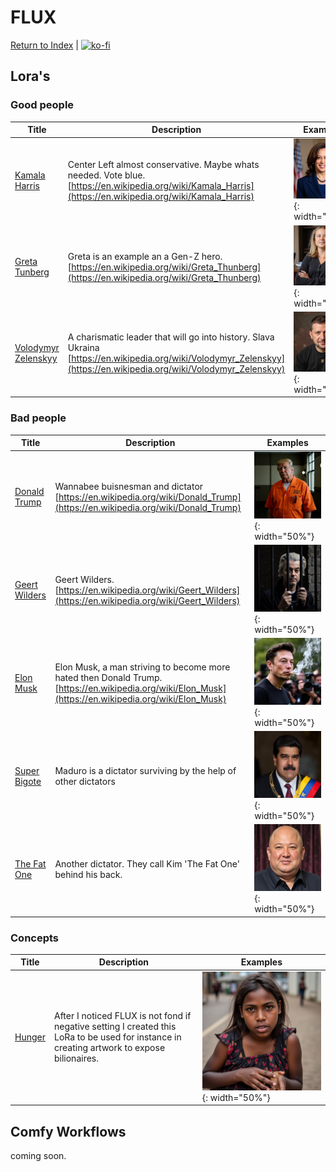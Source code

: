 # FLUX

[Return to Index](/) | [![ko-fi](https://ko-fi.com/img/githubbutton_sm.svg)](https://ko-fi.com/Q5Q8124DNL)

## Lora's

### Good people

| Title | Description | Examples |
| ----- | ----------- | -------- |
| [Kamala Harris](https://huggingface.co/roelfrenkema/flux1.lora.kamalaharris) |Center Left almost conservative. Maybe whats needed. Vote blue. [https://en.wikipedia.org/wiki/Kamala_Harris](https://en.wikipedia.org/wiki/Kamala_Harris)|![Kamala](Kamala.png){: width="50%"}|
| [Greta Tunberg](https://huggingface.co/roelfrenkema/flux1.lora.gretathunberg)|Greta is an example an a Gen-Z hero. [https://en.wikipedia.org/wiki/Greta_Thunberg](https://en.wikipedia.org/wiki/Greta_Thunberg)|![Greta](Greta.png){: width="50%"}|
| [Volodymyr Zelenskyy](https://huggingface.co/roelfrenkema/flux1.lora.zelenskyy) |A charismatic leader that will go into history. Slava Ukraina [https://en.wikipedia.org/wiki/Volodymyr_Zelenskyy](https://en.wikipedia.org/wiki/Volodymyr_Zelenskyy)|![Zelenskyy](Zelenskyy.png){: width="50%"}|


### Bad people

| Title | Description | Examples |
| ----- | ----------- | -------- |
| [Donald Trump](https://huggingface.co/roelfrenkema/flux1.lora.donaldtrump) | Wannabee buisnesman and dictator [https://en.wikipedia.org/wiki/Donald_Trump](https://en.wikipedia.org/wiki/Donald_Trump)|![Donald Trump](trump.png){: width="50%"}|
| [Geert Wilders](https://huggingface.co/roelfrenkema/flux1.lora.geertwilders)| Geert Wilders. [https://en.wikipedia.org/wiki/Geert_Wilders](https://en.wikipedia.org/wiki/Geert_Wilders)|![Geert Wilders](geertw.png){: width="50%"}|
| [Elon Musk](https://huggingface.co/roelfrenkema/flux1.lora.elonmusk) |Elon Musk, a man striving to become more hated then Donald Trump. [https://en.wikipedia.org/wiki/Elon_Musk](https://en.wikipedia.org/wiki/Elon_Musk)|![Elon Musk](elon.jpg){: width="50%"}|
| [Super Bigote](https://ko-fi.com/s/8f3389f132) |Maduro is a dictator surviving by the help of other dictators|![Maduro](Maduro.png){: width="50%"}|
| [The Fat One](https://ko-fi.com/s/77e9a4f783) |Another dictator. They call Kim 'The Fat One' behind his back. |![Kim](Kim.png){: width="50%"}|


### Concepts

| Title | Description | Examples |
| ----- | ----------- | -------- |
| [Hunger](https://ko-fi.com/s/9eed5d891d) |After I noticed FLUX is not fond if negative setting I created this LoRa to be used for instance in creating artwork to expose bilionaires. |![Hunger](Hunger.png){: width="50%"}|


## Comfy Workflows

coming soon.
